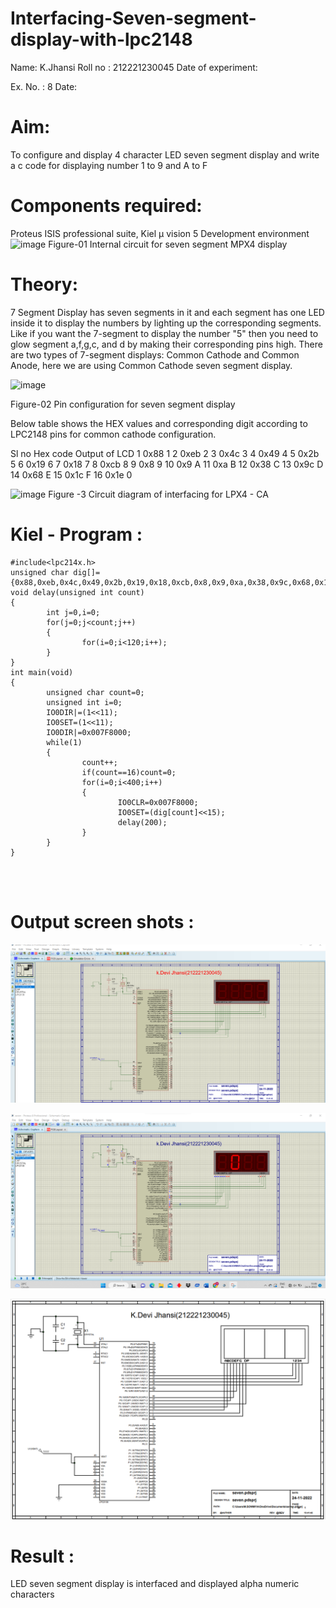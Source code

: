 # Interfacing-Seven-segment-display-with-lpc2148

Name:	K.Jhansi
Roll no : 212221230045
Date of experiment:



Ex. No. : 8
Date: 
 

# Aim:
To configure and display 4 character LED seven segment display and write a c code for displaying number 1 to 9 and A to F 
# Components required:
 Proteus ISIS professional suite, Kiel μ vision 5 Development environment 
 ![image](https://user-images.githubusercontent.com/36288975/201021692-efa39349-1a3c-4737-aadc-1843b954c78d.png)
Figure-01 Internal circuit for seven segment MPX4 display



# Theory: 
7 Segment Display has seven segments in it and each segment has one LED inside it to display the numbers by lighting up the corresponding segments. Like if you want the 7-segment to display the number "5" then you need to glow segment a,f,g,c, and d by making their corresponding pins high. There are two types of 7-segment displays: Common Cathode and Common Anode, here we are using Common Cathode seven segment display.

   ![image](https://user-images.githubusercontent.com/36288975/201021740-565b47cd-26d8-4e54-a092-eef7a0a85278.png)
 
 Figure-02 Pin configuration for seven segment display  


Below table shows the HEX values and corresponding digit according to LPC2148 pins for common cathode configuration.



Sl no 	Hex code 	Output of LCD
1	0x88	1
2	0xeb	2
3	0x4c	3
4	0x49	4
5	0x2b	5
6	0x19	6
7	0x18	7
8	0xcb	8
9	0x8	9
10	0x9	A
11	0xa	B
12	0x38	C
13	0x9c	D
14	0x68	E
15	0x1c 	F
16	0x1e	0

 

![image](https://user-images.githubusercontent.com/36288975/201021930-7efe2b15-b0de-4d52-b87d-329fe6b91c89.png)
        Figure -3 Circuit diagram of interfacing for LPX4 - CA

# Kiel - Program :
```
#include<lpc214x.h>
unsigned char dig[]={0x88,0xeb,0x4c,0x49,0x2b,0x19,0x18,0xcb,0x8,0x9,0xa,0x38,0x9c,0x68,0x1c,0x1e};
void delay(unsigned int count)
{
        int j=0,i=0;
        for(j=0;j<count;j++)
        {
                for(i=0;i<120;i++);
        }
}
int main(void)
{
        unsigned char count=0;
        unsigned int i=0;
        IO0DIR|=(1<<11);
        IO0SET=(1<<11);
        IO0DIR|=0x007F8000;
        while(1)
        {
                count++;
                if(count==16)count=0;
                for(i=0;i<400;i++)
                {
                        IO0CLR=0x007F8000;
                        IO0SET=(dig[count]<<15);
                        delay(200);
                }
        }
}


 
```





#  Output screen shots :
![output](https://github.com/jhansi21005096/Interfacing-Seven-segment-display-with-lpc2148/blob/8b737bc06ef0a965edbaf0b92aecf0302c7ea1c9/jmc8.1.png)

![output](https://github.com/jhansi21005096/Interfacing-Seven-segment-display-with-lpc2148/blob/8b737bc06ef0a965edbaf0b92aecf0302c7ea1c9/jmc8.2.png)

![output](https://github.com/jhansi21005096/Interfacing-Seven-segment-display-with-lpc2148/blob/8b737bc06ef0a965edbaf0b92aecf0302c7ea1c9/jmc8.3.png)

# Result :
LED seven segment display is interfaced and displayed alpha numeric characters 
